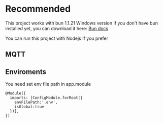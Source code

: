 # Recommended

This project works with bun 1.1.21 Windows version
If you don't have bun installed yet, you can download it here: <a href="https://bun.sh/docs/installation">Bun docs</a>

You can run this project with Nodejs If you prefer

## MQTT

## Enviroments

You need set env file path in app.module

```TS
@Module({
  imports: [ConfigModule.forRoot({
    envFilePath:'.env',
    isGlobal:true
  })],
})
```